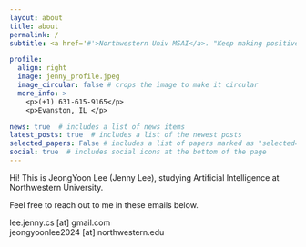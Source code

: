 ```yaml
---
layout: about
title: about
permalink: /
subtitle: <a href='#'>Northwestern Univ MSAI</a>. "Keep making positive loop"

profile:
  align: right
  image: jenny_profile.jpeg
  image_circular: false # crops the image to make it circular
  more_info: >
    <p>(+1) 631-615-9165</p>
    <p>Evanston, IL </p>

news: true  # includes a list of news items
latest_posts: true  # includes a list of the newest posts
selected_papers: False # includes a list of papers marked as "selected={true}"
social: true  # includes social icons at the bottom of the page
---
```


Hi! This is JeongYoon Lee (Jenny Lee), studying Artificial Intelligence at Northwestern University.
 
  
  Feel free to reach out to me in these emails below.
    
   lee.jenny.cs [at] gmail.com  
   jeongyoonlee2024 [at] northwestern.edu
  

